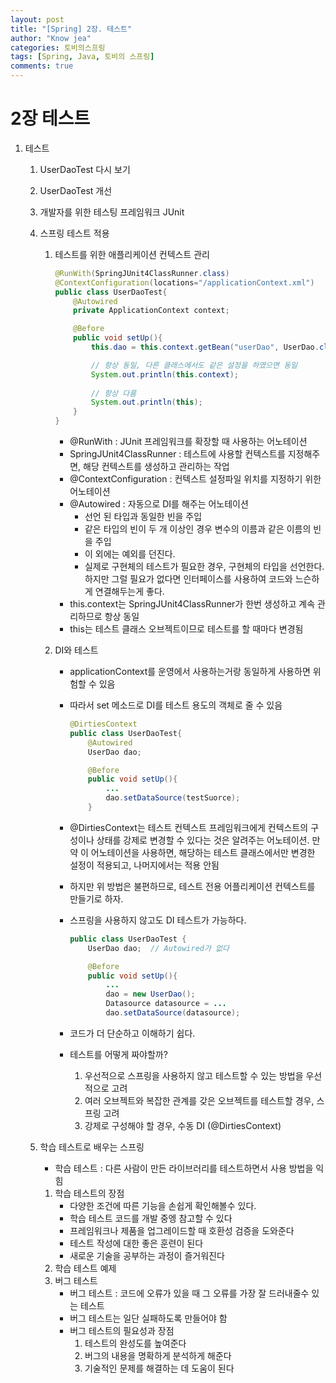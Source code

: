 ```yaml
---
layout: post
title: "[Spring] 2장. 테스트"
author: "Know jea"
categories: 토비의스프링
tags: [Spring, Java, 토비의 스프링]
comments: true
---
```


# 2장  테스트

1. 테스트
    1. UserDaoTest 다시 보기
    2. UserDaoTest 개선
    3. 개발자를 위한 테스팅 프레임워크 JUnit
    4. 스프링 테스트 적용
        1. 테스트를 위한 애플리케이션 컨텍스트 관리

            ```java
            @RunWith(SpringJUnit4ClassRunner.class)
            @ContextConfiguration(locations="/applicationContext.xml")
            public class UserDaoTest{
            	@Autowired
            	private ApplicationContext context;

            	@Before
            	public void setUp(){
            		this.dao = this.context.getBean("userDao", UserDao.class);

            		// 항상 동일, 다른 클래스에서도 같은 설정을 하였으면 동일
            		System.out.println(this.context); 
                
            		// 항상 다름
            		System.out.println(this); 
            	}
            }
            ```

            - @RunWith : JUnit 프레임워크를 확장할 때 사용하는 어노테이션
            - SpringJUnit4ClassRunner : 테스트에 사용할 컨텍스트를 지정해주면, 해당 컨텍스트를 생성하고 관리하는 작업
            - @ContextConfiguration : 컨텍스트 설정파일 위치를 지정하기 위한 어노테이션
            - @Autowired : 자동으로 DI를 해주는 어노테이션
                - 선언 된 타입과 동일한 빈을 주입
                - 같은 타입의 빈이 두 개 이상인 경우 변수의 이름과 같은 이름의 빈을 주입
                - 이 외에는 예외를 던진다.
                - 실제로 구현체의 테스트가 필요한 경우, 구현체의 타입을 선언한다. 하지만 그럴 필요가 없다면 인터페이스를 사용하여 코드와 느슨하게 연결해두는게 좋다.
            - this.context는 SpringJUnit4ClassRunner가 한번 생성하고 계속 관리하므로 항상 동일
            - this는 테스트 클래스 오브젝트이므로 테스트를 할 때마다 변경됨
        2. DI와 테스트
            - applicationContext를 운영에서 사용하는거랑 동일하게 사용하면 위험할 수 있음
            - 따라서 set 메소드로 DI를 테스트 용도의 객체로 줄 수 있음

                ```java
                @DirtiesContext
                public class UserDaoTest{
                	@Autowired
                	UserDao dao;

                	@Before
                	public void setUp(){
                		...
                		dao.setDataSource(testSuorce);
                	}
                ```

            - @DirtiesContext는 테스트 컨텍스트 프레임워크에게 컨텍스트의 구성이나 상태를 강제로 변경할 수 있다는 것은 알려주는 어노테이션. 만약 이 어노테이션을 사용하면, 해당하는 테스트 클래스에서만 변경한 설정이 적용되고, 나머지에서는 적용 안됨
            - 하지만 위 방법은 불편하므로, 테스트 전용 어플리케이션 컨텍스트를 만들기로 하자.
            - 스프링을 사용하지 않고도 DI 테스트가 가능하다.

                ```java
                public class UserDaoTest {
                	UserDao dao;  // Autowired가 없다

                	@Before
                	public void setUp(){
                		...
                		dao = new UserDao();
                		Datasource datasource = ...
                		dao.setDataSource(datasource);
                ```

            - 코드가 더 단순하고 이해하기 쉽다.
            - 테스트를 어떻게 짜야할까?
                1. 우선적으로 스프링을 사용하지 않고 테스트할 수 있는 방법을 우선적으로 고려
                2. 여러 오브젝트와 복잡한 관계를 갖은 오브젝트를 테스트할 경우, 스프링 고려
                3. 강제로 구성해야 할 경우, 수동 DI (@DirtiesContext)

    5. 학습 테스트로 배우는 스프링
        - 학습 테스트 : 다른 사람이 만든 라이브러리를 테스트하면서 사용 방법을 익힘
        1. 학습 테스트의 장점
            - 다양한 조건에 따른 기능을 손쉽게 확인해볼수 있다.
            - 학습 테스트 코드를 개발 중엥 참고할 수 있다
            - 프레임워크나 제품을 업그레이드할 때 호환성 검증을 도와준다
            - 테스트 작성에 대한 좋은 훈련이 된다
            - 새로운 기술을 공부하는 과정이 즐거워진다
        2. 학습 테스트 예제
        3. 버그 테스트
            - 버그 테스트 : 코드에 오류가 있을 때 그 오류를 가장 잘 드러내줄수 있는 테스트
            - 버그 테스트는 일단 실패하도록 만들어야 함
            - 버그 테스트의 필요성과 장점
                1. 테스트의 완성도를 높여준다
                2. 버그의 내용을 명확하게 분석하게 해준다
                3. 기술적인 문제를 해결하는 데 도움이 된다